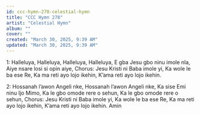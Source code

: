 ```yaml
---
id: ccc-hymn-278-celestial-hymn
title: "CCC Hymn 278"
artist: "Celestial Hymn"
album: ""
cover: ""
created: "March 30, 2025, 9:39 AM"
updated: "March 30, 2025, 9:39 AM"
---
```


1: Halleluya, Halleluya,
Halleluya, Halleluya,
E gba Jesu gbo ninu imole nla,
Aiye nsare losi si opin aiye,
Chorus: Jesu Kristi ni Baba imole yi,
Ka wole le ba ese Re,
Ka ma reti ayo lojo ikehin,
K’ama reti ayo lojo ikehin.

2: Hossanah l’awon Angeli nke,
Hossanah l’awon Angeli nke,
Ka sise Emi ninu Ijo Mimo,
Ka le gbo omode rere o sehun,
Ka le gbo omode rere o sehun,
Chorus: Jesu Kristi ni Baba imole yi,
Ka wole le ba ese Re,
Ka ma reti ayo lojo ikehin,
K’ama reti ayo lojo ikehin. Amin